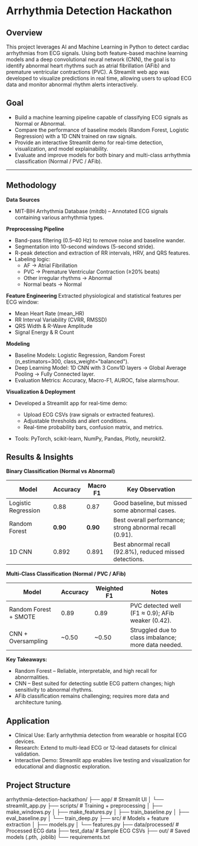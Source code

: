 # Arrhythmia Detection Hackathon 

## Overview
This project leverages AI and Machine Learning in Python to detect cardiac arrhythmias from ECG signals. Using both feature-based machine learning models and a deep convolutional neural network (CNN), the goal is to identify abnormal heart rhythms such as atrial fibrillation (AFib) and premature ventricular contractions (PVC). A Streamlit web app was developed to visualize predictions in real time, allowing users to upload ECG data and monitor abnormal rhythm alerts interactively.

## Goal
* Build a machine learning pipeline capable of classifying ECG signals as Normal or Abnormal.
* Compare the performance of baseline models (Random Forest, Logistic Regression) with a 1D CNN trained on raw signals.
* Provide an interactive Streamlit demo for real-time detection, visualization, and model explainability.
* Evaluate and improve models for both binary and multi-class arrhythmia classification (Normal / PVC / AFib).

---

## Methodology
**Data Sources**
* MIT-BIH Arrhythmia Database (mitdb) – Annotated ECG signals containing various arrhythmia types.
  
**Preprocessing Pipeline**
* Band-pass filtering (0.5–40 Hz) to remove noise and baseline wander.
* Segmentation into 10-second windows (5-second stride).
* R-peak detection and extraction of RR intervals, HRV, and QRS features.
* Labeling logic:
   * AF → Atrial Fibrillation
   * PVC → Premature Ventricular Contraction (≥20% beats)
   * Other irregular rhythms → Abnormal
   * Normal beats → Normal

**Feature Engineering**
Extracted physiological and statistical features per ECG window:
   * Mean Heart Rate (mean_HR)
   * RR Interval Variability (CVRR, RMSSD)
   * QRS Width & R-Wave Amplitude
   * Signal Energy & R Count

**Modeling**
* Baseline Models: Logistic Regression, Random Forest (n_estimators=300, class_weight="balanced").
* Deep Learning Model: 1D CNN with 3 Conv1D layers → Global Average Pooling → Fully Connected layer.
* Evaluation Metrics: Accuracy, Macro-F1, AUROC, false alarms/hour.

**Visualization & Deployment**
* Developed a Streamlit app for real-time demo:
   * Upload ECG CSVs (raw signals or extracted features).
   * Adjustable thresholds and alert conditions.
   * Real-time probability bars, confusion matrix, and metrics.

* Tools: PyTorch, scikit-learn, NumPy, Pandas, Plotly, neurokit2.

## Results & Insights

**Binary Classification (Normal vs Abnormal)**

| Model               | Accuracy | Macro F1 | Key Observation                                          |
| ------------------- | -------- | -------- | -------------------------------------------------------- |
| Logistic Regression | 0.88     | 0.87     | Good baseline, but missed some abnormal cases.           |
| Random Forest       | **0.90** | **0.90** | Best overall performance; strong abnormal recall (0.91). |
| 1D CNN              | 0.892    | 0.891    | Best abnormal recall (92.8%), reduced missed detections. |

**Multi-Class Classification (Normal / PVC / AFib)**

| Model                 | Accuracy | Weighted F1 | Notes                                               |
| --------------------- | -------- | ----------- | --------------------------------------------------- |
| Random Forest + SMOTE | 0.89     | 0.89        | PVC detected well (F1 ≈ 0.9); AFib weaker (0.42).   |
| CNN + Oversampling    | ~0.50    | ~0.50       | Struggled due to class imbalance; more data needed. |

**Key Takeaways:**
* Random Forest – Reliable, interpretable, and high recall for abnormalities.
* CNN – Best suited for detecting subtle ECG pattern changes; high sensitivity to abnormal rhythms.
* AFib classification remains challenging; requires more data and architecture tuning.

## Application
* Clinical Use: Early arrhythmia detection from wearable or hospital ECG devices.
* Research: Extend to multi-lead ECG or 12-lead datasets for clinical validation.
* Interactive Demo: Streamlit app enables live testing and visualization for educational and diagnostic exploration.

## Project Structure
arrhythmia-detection-hackathon/
├── app/                 # Streamlit UI
│   └── streamlit_app.py
├── scripts/             # Training + preprocessing
│   ├── make_windows.py
│   ├── make_features.py
│   ├── train_baseline.py
│   ├── eval_baseline.py
│   └── train_deep.py
├── src/                 # Models + feature extraction
│   ├── models.py
│   └── features.py
├── data/processed/      # Processed ECG data
├── test_data/           # Sample ECG CSVs
├── out/                 # Saved models (.pth, .joblib)
└── requirements.txt



